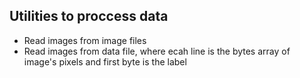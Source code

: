 ﻿## Utilities to proccess data

+ Read images from image files
+ Read images from data file, where ecah line is the bytes array of image's pixels and first byte is the label
